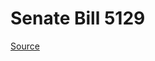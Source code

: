 # Senate Bill 5129

[Source](http://lawfilesext.leg.wa.gov/biennium/2023-24/Pdf/Bills/Senate%20Bills/5129.pdf)